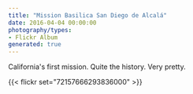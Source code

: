 ```yaml
---
title: "Mission Basilica San Diego de Alcalá"
date: 2016-04-04 00:00:00
photography/types:
- Flickr Album
generated: true
---
```

California's first mission. Quite the history. Very pretty.

{{< flickr set="72157666293836000" >}}
